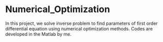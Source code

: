 # Numerical_Optimization
In this project, we solve inverse problem to find parameters of first order differential equation using numerical optimization methods. Codes are developed in the Matlab by me.
